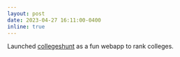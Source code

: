 ```yaml
---
layout: post
date: 2023-04-27 16:11:00-0400
inline: true
---
```

Launched [collegeshunt](https://collegeshunt.com) as a fun webapp to rank colleges.